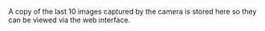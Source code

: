 A copy of the last 10 images captured by the camera is stored here so they can be viewed via the web interface.